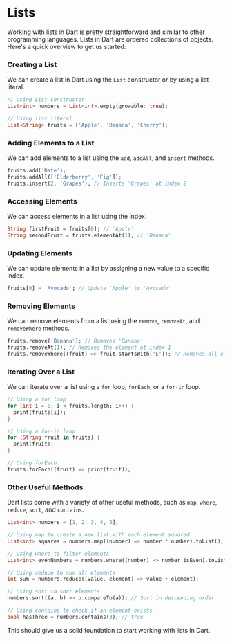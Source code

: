 # Lists

Working with lists in Dart is pretty straightforward and similar to other programming languages. Lists in Dart are ordered collections of objects. Here's a quick overview to get us started:

### Creating a List
We can create a list in Dart using the `List` constructor or by using a list literal.
```dart
// Using List constructor
List<int> numbers = List<int>.empty(growable: true);

// Using list literal
List<String> fruits = ['Apple', 'Banana', 'Cherry'];
```

### Adding Elements to a List
We can add elements to a list using the `add`, `addAll`, and `insert` methods.
```dart
fruits.add('Date');
fruits.addAll(['Elderberry', 'Fig']);
fruits.insert(2, 'Grapes'); // Inserts 'Grapes' at index 2
```

### Accessing Elements
We can access elements in a list using the index.
```dart
String firstFruit = fruits[0]; // 'Apple'
String secondFruit = fruits.elementAt(1); // 'Banana'
```

### Updating Elements
We can update elements in a list by assigning a new value to a specific index.
```dart
fruits[0] = 'Avocado'; // Update 'Apple' to 'Avocado'
```

### Removing Elements
We can remove elements from a list using the `remove`, `removeAt`, and `removeWhere` methods.
```dart
fruits.remove('Banana'); // Removes 'Banana'
fruits.removeAt(1); // Removes the element at index 1
fruits.removeWhere((fruit) => fruit.startsWith('E')); // Removes all elements starting with 'E'
```

### Iterating Over a List
We can iterate over a list using a `for` loop, `forEach`, or a `for-in` loop.
```dart
// Using a for loop
for (int i = 0; i < fruits.length; i++) {
  print(fruits[i]);
}

// Using a for-in loop
for (String fruit in fruits) {
  print(fruit);
}

// Using forEach
fruits.forEach((fruit) => print(fruit));
```

### Other Useful Methods
Dart lists come with a variety of other useful methods, such as `map`, `where`, `reduce`, `sort`, and `contains`.
```dart
List<int> numbers = [1, 2, 3, 4, 5];

// Using map to create a new list with each element squared
List<int> squares = numbers.map((number) => number * number).toList();

// Using where to filter elements
List<int> evenNumbers = numbers.where((number) => number.isEven).toList();

// Using reduce to sum all elements
int sum = numbers.reduce((value, element) => value + element);

// Using sort to sort elements
numbers.sort((a, b) => b.compareTo(a)); // Sort in descending order

// Using contains to check if an element exists
bool hasThree = numbers.contains(3); // true
```

This should give us a solid foundation to start working with lists in Dart.